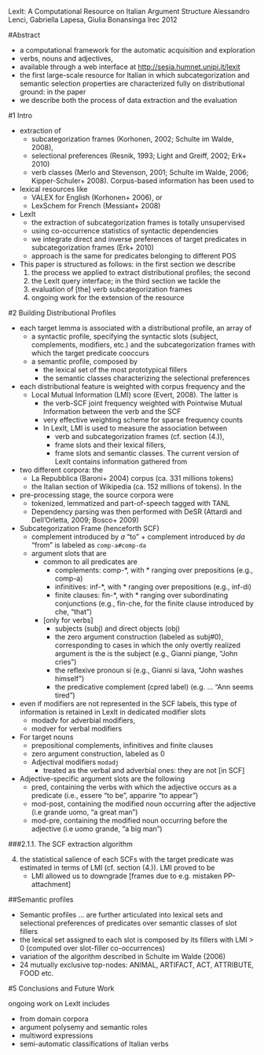 LexIt: A Computational Resource on Italian Argument Structure
Alessandro Lenci, Gabriella Lapesa, Giulia Bonansinga
lrec 2012

#Abstract

* a computational framework for the automatic acquisition and exploration
* verbs, nouns and adjectives,
* available through a web interface at http://sesia.humnet.unipi.it/lexit
* the first large-scale resource for Italian in which
  subcategorization and semantic selection properties are
  characterized fully on distributional ground: in the paper
* we describe both the process of data extraction and the evaluation

#1 Intro

* extraction of
  * subcategorization frames (Korhonen, 2002; Schulte im Walde, 2008),
  * selectional preferences
    (Resnik, 1993; Light and Greiff, 2002; Erk+ 2010)
  * verb classes (Merlo and Stevenson, 2001; Schulte im Walde, 2006;
    Kipper-Schuler+ 2008).  Corpus-based information has been used to
* lexical resources like
  * VALEX for English (Korhonen+ 2006), or
  * LexSchem for French (Messiant+ 2008)
* LexIt
  * the extraction of subcategorization frames is totally unsupervised
  * using co-occurrence statistics of syntactic dependencies
  * we integrate direct and inverse preferences of target predicates in
    subcategorization frames (Erk+ 2010)
  * approach is the same for predicates belonging to different POS
* This paper is structured as follows: in the first section we describe
  1. the process we applied to extract distributional profiles; the second
  2. the LexIt query interface; in the third section we tackle the
  3. evaluation of [the] verb subcategorization frames
  4. ongoing work for the extension of the resource

#2 Building Distributional Profiles

* each target lemma is associated with a distributional profile, an array of
  * a syntactic profile, specifying the syntactic slots (subject,
    complements, modifiers, etc.) and the subcategorization frames with which
    the target predicate cooccurs
  * a semantic profile, composed by
    * the lexical set of the most prototypical fillers
    * the semantic classes characterizing the selectional preferences
* each distributional feature is weighted with corpus frequency and the
  * Local Mutual Information (LMI) score (Evert, 2008). The latter is
    * the verb-SCF joint frequency
      weighted with Pointwise Mutual Information between the verb and the SCF
    * very effective weighting scheme for sparse frequency counts
    * In LexIt, LMI is used to measure the association between
      * verb and subcategorization frames (cf.  section (4.)),
      * frame slots and their lexical fillers,
      * frame slots and semantic classes.  The current version of LexIt
        contains information gathered from
* two different corpora: the
  * La Repubblica (Baroni+ 2004) corpus (ca.  331 millions tokens)
  * the Italian section of Wikipedia (ca. 152 millions of tokens). In the
* pre-processing stage, the source corpora were
  * tokenized, lemmatized and part-of-speech tagged with TANL
  * Dependency parsing was then performed with DeSR
    (Attardi and Dell’Orletta, 2009; Bosco+ 2009)
* Subcategorization Frame (henceforth SCF)
  * complement introduced by _a_ “to” + complement introduced by _da_ “from” is
    labeled as `comp-a#comp-da`
  * argument slots that are
    * common to all predicates are
      * complements: comp-*, with * ranging over prepositions (e.g., comp-a)
      * infinitives: inf-*, with * ranging over prepositions (e.g., inf-di)
      * finite clauses: fin-*, with * ranging over subordinating conjunctions
        (e.g., fin-che, for the finite clause introduced by che, “that”)
    * [only for verbs]
      * subjects (subj) and direct objects (obj)
      * the zero argument construction (labeled as subj#0), corresponding to
        cases in which the only overtly realized argument is the is the
        subject (e.g., Gianni piange, “John cries”)
      * the reflexive pronoun si (e.g., Gianni si lava, “John washes himself”)
      * the predicative complement (cpred label) (e.g. ...  “Ann seems tired”)
* even if modifiers are not represented in the SCF labels, this type of
  information is retained in LexIt in dedicated modifier slots
  * modadv for adverbial modifiers,
  * modver for verbal modifiers
* For target nouns
  * prepositional complements, infinitives and finite clauses
  * zero argument construction, labeled as 0
  * Adjectival modifiers `modadj`
    * treated as the verbal and adverbial ones: they are not [in SCF]
* Adjective-specific argument slots are the following
  * pred, containing the verbs with which the adjective occurs as a predicate
    (i.e., essere “to be”, apparire “to appear”)
  * mod-post, containing the modified noun occurring after the adjective
    (i.e grande uomo, “a great man”)
  * mod-pre, containing the modified noun occurring before the adjective
    (i.e uomo grande, “a big man”)

###2.1.1. The SCF extraction algorithm

4. the statistical salience of each SCFs with the target predicate was
   estimated in terms of LMI (cf. section (4.)). LMI proved to be
   * LMI allowed us to downgrade [frames due to e.g. mistaken PP-attachment]

##Semantic profiles

* Semantic profiles ... are further articulated into lexical sets and
  selectional preferences of predicates over semantic classes of slot fillers
* the lexical set assigned to each slot is composed by its fillers with LMI > 0
  (computed over slot-filler co-occurrences)
* variation of the algorithm described in Schulte im Walde (2006)
* 24 mutually exclusive top-nodes: ANIMAL, ARTIFACT, ACT, ATTRIBUTE, FOOD etc.

#5 Conclusions and Future Work

ongoing work on LexIt includes
* from domain corpora
* argument polysemy and semantic roles
* multiword expressions
* semi-automatic classifications of Italian verbs
